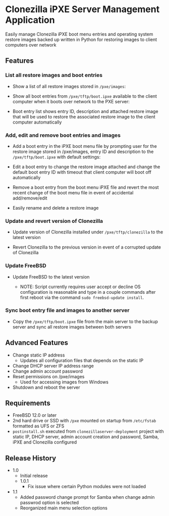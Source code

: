 # Clonezilla iPXE Server Management Application

Easily manage Clonezilla iPXE boot menu entries and operating system restore images backed up written in Python for restoring images to client computers over network

## Features
### List all restore images and boot entries

- Show a list of all restore images stored in `/pxe/images`:

- Show all boot entries from `/pxe/tftp/boot.ipxe` available to the client computer when it boots over network to the PXE server:

- Boot entry list shows entry ID, description and attached restore image that will be used to restore the associated restore image to the client computer automatically

### Add, edit and remove boot entries and images

- Add a boot entry in the iPXE boot menu file by prompting user for the restore image stored in /pxe/images, entry ID and description to the `/pxe/tftp/boot.ipxe` with default settings:

- Edit a boot entry to change the restore image attached and change the default boot entry ID with timeout that client computer will boot off automatically

- Remove a boot entry from the boot menu iPXE file and revert the most recent change of the boot menu file in event of accidental add/remove/edit

- Easily rename and delete a restore image

### Update and revert version of Clonezilla

- Update version of Clonezilla installed under `/pxe/tftp/clonezilla` to the latest version

- Revert Clonezilla to the previous version in event of a corrupted update of Clonezilla

### Update FreeBSD

- Update FreeBSD to the latest version

  - NOTE: Script currently requires user accept or decline OS configuration is reasonable and type in a couple commands after first reboot via the command `sudo freebsd-update install`.

### Sync boot entry file and images to another server

- Copy the `/pxe/tftp/boot.ipxe` file from the main server to the backup server and sync all restore images between both servers

## Advanced Features

- Change static IP address
  - Updates all configuration files that depends on the static IP
- Change DHCP server IP address range
- Change admin account password
- Reset permissions on /pxe/images
  - Used for accessing images from Windows
- Shutdown and reboot the server

## Requirements

- FreeBSD 12.0 or later
- 2nd hard drive or SSD with `/pxe` mounted on startup from `/etc/fstab` formatted as UFS or ZFS
- `postinstall.sh` executed from `clonezillaserver-deployment` project with static IP, DHCP server, admin account creation and password, Samba, iPXE and Clonezilla configured

## Release History

- 1.0
  - Initial release
  - 1.0.1
    - Fix issue where certain Python modules were not loaded
- 1.1
  - Added password change prompt for Samba when change admin passwrod option is selected
  - Reorganized main menu selection options